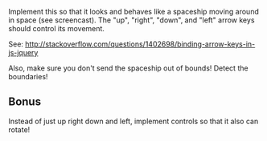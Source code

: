 Implement this so that it looks and behaves like a spaceship moving around in space (see screencast). The "up", "right", "down", and "left" arrow keys should control its movement.

See: http://stackoverflow.com/questions/1402698/binding-arrow-keys-in-js-jquery

Also, make sure you don't send the spaceship out of bounds! Detect the boundaries!

## Bonus

Instead of just up right down and left, implement controls so that it also can rotate!